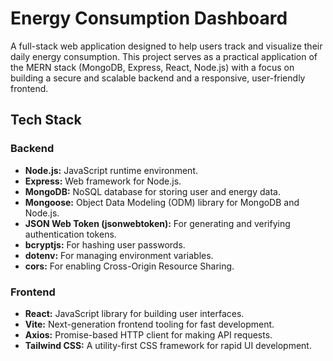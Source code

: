 # Energy Consumption Dashboard

A full-stack web application designed to help users track and visualize their daily energy consumption. This project serves as a practical application of the MERN stack (MongoDB, Express, React, Node.js) with a focus on building a secure and scalable backend and a responsive, user-friendly frontend.

## Tech Stack

### Backend
-   **Node.js:** JavaScript runtime environment.
-   **Express:** Web framework for Node.js.
-   **MongoDB:** NoSQL database for storing user and energy data.
-   **Mongoose:** Object Data Modeling (ODM) library for MongoDB and Node.js.
-   **JSON Web Token (jsonwebtoken):** For generating and verifying authentication tokens.
-   **bcryptjs:** For hashing user passwords.
-   **dotenv:** For managing environment variables.
-   **cors:** For enabling Cross-Origin Resource Sharing.

### Frontend
-   **React:** JavaScript library for building user interfaces.
-   **Vite:** Next-generation frontend tooling for fast development.
-   **Axios:** Promise-based HTTP client for making API requests.
-   **Tailwind CSS:** A utility-first CSS framework for rapid UI development.